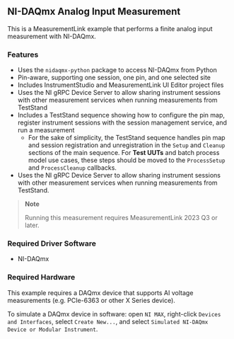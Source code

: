 ## NI-DAQmx Analog Input Measurement

This is a MeasurementLink example that performs a finite analog input
measurement with NI-DAQmx.

### Features

- Uses the `nidaqmx-python` package to access NI-DAQmx from Python
- Pin-aware, supporting one session, one pin, and one selected site
- Includes InstrumentStudio and MeasurementLink UI Editor project files
- Uses the NI gRPC Device Server to allow sharing instrument sessions with other
  measurement services when running measurements from TestStand
- Includes a TestStand sequence showing how to configure the pin map, register
  instrument sessions with the session management service, and run a measurement
  - For the sake of simplicity, the TestStand sequence handles pin map and session
    registration and unregistration in the `Setup` and `Cleanup` sections of the main
    sequence. For **Test UUTs** and batch process model use cases, these steps should
    be moved to the `ProcessSetup` and `ProcessCleanup` callbacks.
- Uses the NI gRPC Device Server to allow sharing instrument sessions with other measurement
  services when running measurements from TestStand.

> **Note**
>
> Running this measurement requires MeasurementLink 2023 Q3 or later.

### Required Driver Software

- NI-DAQmx

### Required Hardware

This example requires a DAQmx device that supports AI voltage measurements (e.g.
PCIe-6363 or other X Series device).

To simulate a DAQmx device in software: open `NI MAX`, right-click `Devices and Interfaces`,
select `Create New...`, and select `Simulated NI-DAQmx Device or Modular Instrument`.